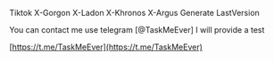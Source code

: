 Tiktok X-Gorgon X-Ladon X-Khronos X-Argus Generate LastVersion 

You can contact me use telegram [@TaskMeEver]  I will provide a test

[https://t.me/TaskMeEver](https://t.me/TaskMeEver)
